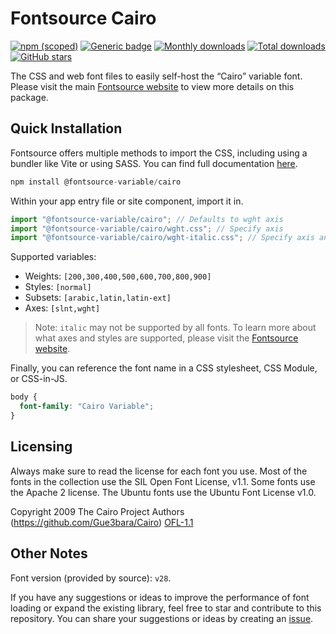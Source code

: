 # Fontsource Cairo

[![npm (scoped)](https://img.shields.io/npm/v/@fontsource-variable/cairo?color=brightgreen)](https://www.npmjs.com/package/@fontsource-variable/cairo) [![Generic badge](https://img.shields.io/badge/fontsource-passing-brightgreen)](https://github.com/fontsource/fontsource) [![Monthly downloads](https://badgen.net/npm/dm/@fontsource-variable/cairo)](https://github.com/fontsource/fontsource) [![Total downloads](https://badgen.net/npm/dt/@fontsource-variable/cairo)](https://github.com/fontsource/fontsource) [![GitHub stars](https://img.shields.io/github/stars/fontsource/fontsource.svg?style=social&label=Star)](https://github.com/fontsource/fontsource/stargazers)

The CSS and web font files to easily self-host the “Cairo” variable font. Please visit the main [Fontsource website](https://fontsource.org/fonts/cairo) to view more details on this package.

## Quick Installation

Fontsource offers multiple methods to import the CSS, including using a bundler like Vite or using SASS. You can find full documentation [here](https://fontsource.org/docs/getting-started/introduction).

```javascript
npm install @fontsource-variable/cairo
```

Within your app entry file or site component, import it in.

```javascript
import "@fontsource-variable/cairo"; // Defaults to wght axis
import "@fontsource-variable/cairo/wght.css"; // Specify axis
import "@fontsource-variable/cairo/wght-italic.css"; // Specify axis and style
```

Supported variables:
- Weights: `[200,300,400,500,600,700,800,900]`
- Styles: `[normal]`
- Subsets: `[arabic,latin,latin-ext]`
- Axes: `[slnt,wght]`

> Note: `italic` may not be supported by all fonts. To learn more about what axes and styles are supported, please visit the [Fontsource website](https://fontsource.org/fonts/cairo).

Finally, you can reference the font name in a CSS stylesheet, CSS Module, or CSS-in-JS.

```css
body {
  font-family: "Cairo Variable";
}
```

## Licensing
Always make sure to read the license for each font you use. Most of the fonts in the collection use the SIL Open Font License, v1.1. Some fonts use the Apache 2 license. The Ubuntu fonts use the Ubuntu Font License v1.0.

Copyright 2009 The Cairo Project Authors (https://github.com/Gue3bara/Cairo)
[OFL-1.1](http://scripts.sil.org/OFL)

## Other Notes
Font version (provided by source): `v28`.

If you have any suggestions or ideas to improve the performance of font loading or expand the existing library, feel free to star and contribute to this repository. You can share your suggestions or ideas by creating an [issue](https://github.com/fontsource/fontsource/issues).
